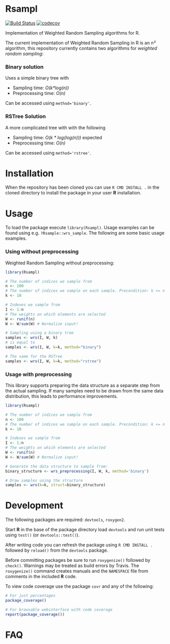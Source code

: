 # Rsampl #

[![Build Status](https://travis-ci.org/Qadra/Rsampl.svg?branch=master)](https://travis-ci.org/Qadra/Rsampl)
[![codecov](https://codecov.io/gh/Qadra/Rsampl/branch/master/graph/badge.svg)](https://codecov.io/gh/Qadra/Rsampl)

Implementation of Weighted Random Sampling algorithms for R.

The current implementation of Weighted Random Sampling in R is an *n²*
algorithm, this repository currently contains two algorithms for _weighted
random sampling_:

### Binary solution ###

Uses a simple binary tree with

* Sampling time: _O(k*log(n))_
* Preprocessing time: _O(n)_

Can be accessed using `method='binary'`.

### RSTree Solution ###

A more complicated tree with with the following

* Sampling time: _O(k * log(log(n)))_ expected
* Preprocessing time: _O(n)_

Can be accessed using `method='rstree'`.

# Installation #

When the repository has been cloned you can use `R CMD INSTALL .` in the cloned
directory to install the package in your user **R** installation.

# Usage #

To load the package execute `library(Rsampl)`. Usage examples can be found
using e.g. `?Rsample::wrs_sample`. The following are some basic usage examples.

### Using without preprocessing ###

Weighted Random Sampling without preprocessing:
```R
library(Rsampl)

# The number of indices we sample from
n <- 100
# The number of indices we sample on each sample. Precondition: k <= n
k <- 10

# Indexes we sample from
I <- 1:n
# The weights on which elements are selected
W <- runif(n)
W <- W/sum(W) # Normalize input!

# Sampling using a binary tree
samples <- wrs(I, W, k)
# is equal to
samples <- wrs(I, W, k=k, method="binary")

# The same for the RSTree
samples <- wrs(I, W, k=k, method="rstree")
```

### Usage with preprocessing ###

This library supports preparing the data structure as a separate step from the
actual sampling. If many samples need to be drawn from the same data
distribution, this leads to performance improvements.

```R
library(Rsampl)

# The number of indices we sample from
n <- 100
# The number of indices we sample on each sample. Precondition: k <= n
k <- 10

# Indexes we sample from
I <- 1:n
# The weights on which elements are selected
W <- runif(n)
W <- W/sum(W) # Normalize input!

# Generate the data structure to sample from:
binary_structure <- wrs_preprocessing(I, W, k, method='binary')

# Draw samples using the structure
samples <- wrs(k=k, struct=binary_structure)

```

# Development #

The following packages are required: `devtools`, `roxygen2`.

Start **R** in the base of the package directory load `devtools` and run unit
tests using `test()` (or `devtools::test()`).

After writing code you can refresh the package using `R CMD INSTALL .` followed
by `reload()` from the `devtools` package.


Before committing packages be sure to run `roxygenize()` followed by `check()`.
Warnings may be treated as build errors by Travis.
The `roxygenize()` command creates manuals and the `NAMESPACE` file from
comments in the included **R** code.

To view code coverage use the package `covr` and any of the following:
```R
# For just percentages
package_coverage()

# For browsable webinterface with code coverage
report(package_coverage())
```

# FAQ #
